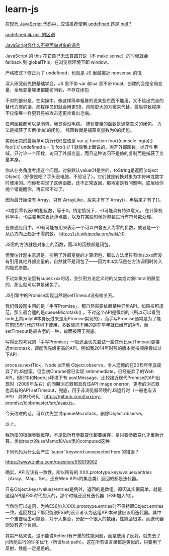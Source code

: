 # learn-js

[在现代 JavaScript 代码中，应该推荐使用 undefined 还是 null？](https://www.zhihu.com/question/479435433)

[undefined 与 null 的区别](http://www.ruanyifeng.com/blog/2014/03/undefined-vs-null.html)

[JavaScript凭什么不是面向对象的语言](https://www.zhihu.com/question/506559729)

JavaScript 的 this 在它自己无法自圆其说（不 make sense）的时候就会 fallback 到 globalThis，在浏览器环境下即 window。

严格模式下修正为了 undefined，也就是 JS 里最接近 nonsense 的值

深入研究前先把基础学会，JS 里不带 var 和lua 里不带 local，创建的会是全局变量，全局变量哪里都能访问到，不存在闭包

不对的部分是，在实操中，像这样简单粗暴的说某些东西不能用，又不给出完全的替代方案的话，那程序员们就会用更SB，风险更大的方案来代替。最后导致程序不仅像屎一样更容易被攻击还更难看出毛病。

任何函数都可以是闭包，我觉得没毛病。
捕获变量的函数是通常意义的闭包。
方法是捕获了实例(this)的闭包。
纯函数就是捕获变量数为0的闭包。

实例闭包的最简单可执行代码应该是
var a;
function foo(){console.log(a);}
foo();// undefined
a = 1;
foo();// 1
就像我上面说的，抛开外部函数，抛开作用域。只讨论一个函数，访问了外部变量，而且这种访问不是值的复制而是捕获了变量本身。


你从业务角度考虑这个问题。对象默认valueOf是空的，toString是返回[object Object]（好像是吧？手头没电脑，不验证了）。它们就是转换对象为字符串或数字时使用的。而你都实现了这俩函数，还不正常返回，那肯定是有问题啊，底层给你抛个错提醒你，再正常不过了。

因为最开始没有 Array，只有 ArrayLike，后来才有了 Array()，再后来才有了[]。


-0或负零代表0的相反数，等于0。特定情况下，-0可能具有特殊意义。 在计算机科学中，-0主要用来表达浮点数，以及在某些时候对整数进行有符号数处理。

在普通应用中，-0有可能被用来表示一个可以四舍五入为零的负数，或者是一个从负方向上趋近于零的数。
https://zh.wikipedia.org/wiki/-0

JS里的方法就是对象上的函数，而JS的函数都是闭包。

但我估计题主意思是，引用了外部变量的才算闭包，那么方法里只有this.xxx而没有引用其他外部变量的，自然就不是闭包了——因为this实际是在方法调用时传入的隐式参数。

不过如果方法里有super.xxx的话，会引用方法定义时的父类或对象literal的原型的，那么就可以算是闭包了。

JS引擎中的Promise实现当然跟setTimeout没有啥关系。

我们假设题主问的是「手写Promise」，那自然需要依赖某种异步API。如果按照规范，那么最合适的是queueMicrotask() 。不过这个API是很新的（所以可以看到mdn上其polyfill本身反过来是用Promise实现的），而手写Promise通常是为了能在前ES6时代的环境下使用，多数情况下用的是在早年就已经有的API，而setTimeout是最古老的一种，故而被用于兜底。

写得比较考究的「手写Promise」一般还会优先尝试一些其他比setTimeout更接近microtask，调度优先级更高的API，例如我2014年时写的版本就按顺序尝试以下API：

process.nextTick，Node.js环境
Object.observe，令人遗憾的在2015年年底废弃了的JS提案，但当初Chrome曾已实现
setImmediate，已经废弃了的Web API，但IE10和Node.js环境下有
postMessage，比较接近现代Promise的API出现时（2009年左右）的同期浏览器都具有该API
Image onerror，更老的浏览器也具有的API
setTimeout，兜底，用于非浏览器环境的JS运行时（一般也有该API）
具体代码见：https://github.com/hax/my-promise/blob/master/src/asap.js。

今天改进的话，可以优先尝试queueMicrotask，删除Object.observe。

以上。

我所指的根据参数缓存，不是指所有参数变化都要缓存，是只要参数变化才重新计算。类似react的useMemo和Vue里的computed这种

下列代码为什么会产生 'super' keyword unexpected here 的错误？

https://www.zhihu.com/question/519019902

确实，API应该有一致性。所以所有的 XXX.prototype.keys/values/entries （Array、Map、Set，还有Web APIs的集合类）返回的都是迭代器。

只有Object.keys/values/entries是例外，返回的是数组。原因其实很简单，就是这组API是ES5时代加入的，那个时候还没有迭代器（ES6加入的）。

当然你可以追问，为啥ES6加入XXX.prototype.entries时不保持跟Object.entries一致，返回数组？那只能说ES6的设计者认为这组API本来就应该用迭代器。其中一个重要理由可能是，对于大集合，分配一个很大的数组，性能会很差，而迭代器则没有这个负担。

其实严格来说，这不能说Reflect有严重的性能问题，而是使用了反射，就失去了jit所能进行的许多优化（所谓fast path）。这在所有语言里都是类似的，只要用了反射，性能一定是差的。
